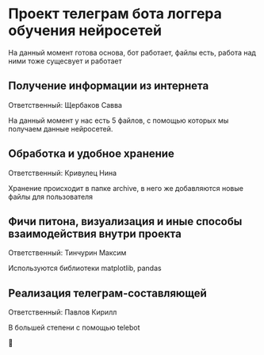 # Проект телеграм бота логгера обучения нейросетей

На данный момент готова основа, бот работает, файлы есть, работа над ними тоже сущесвует и работает

## Получение информации из интернета

Ответственный: Щербаков Савва

На данный момент у нас есть 5 файлов, с помощью которых мы получаем данные нейросетей.

## Обработка и удобное хранение

Ответственный: Кривулец Нина

Хранение происходит в папке archive, в него же добавляются новые файлы для пользователя

## Фичи питона, визуализация и иные способы взаимодействия внутри проекта

Ответственный: Тинчурин Максим

Используются библиотеки matplotlib, pandas

## Реализация телеграм-составляющей

Ответственный: Павлов Кирилл

В большей степени с помощью telebot

🐍
